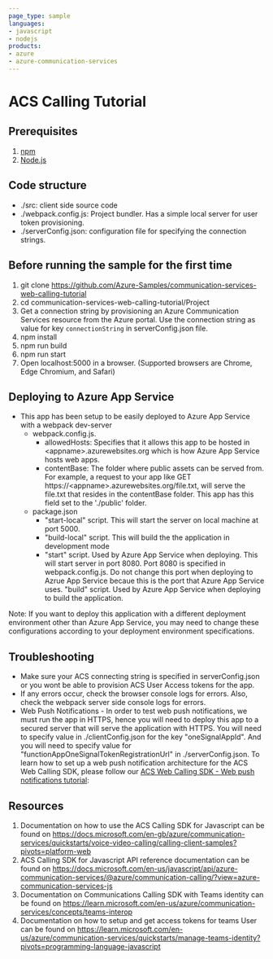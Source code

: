 ```yaml
---
page_type: sample
languages:
- javascript
- nodejs
products:
- azure
- azure-communication-services
---
```


# ACS Calling Tutorial

## Prerequisites

1. [npm](https://www.npmjs.com/get-npm)
2. [Node.js](https://nodejs.org/en/download/)

## Code structure
* ./src: client side source code
* ./webpack.config.js: Project bundler. Has a simple local server for user token provisioning.
* ./serverConfig.json: configuration file for specifying the connection strings.

## Before running the sample for the first time
1. git clone https://github.com/Azure-Samples/communication-services-web-calling-tutorial
2. cd communication-services-web-calling-tutorial/Project
3. Get a connection string by provisioning an Azure Communication Services resource from the Azure portal. Use the connection string as value for key `connectionString` in serverConfig.json file.
4. npm install
5. npm run build
6. npm run start
7. Open localhost:5000 in a browser. (Supported browsers are Chrome, Edge Chromium, and Safari)

## Deploying to Azure App Service
- This app has been setup to be easily deployed to Azure App Service with a webpack dev-server
   - webpack.config.js.
      - allowedHosts: Specifies that it allows this app to be hosted in \<appname\>.azurewebsites.org which is how Azure App Service hosts web apps.
      - contentBase: The folder where public assets can be served from. For example, a request to your app like GET https://\<appname\>.azurewebsites.org/file.txt, will serve the file.txt that resides in the contentBase folder. This app has this field set to the './public' folder.
   - package.json
      - "start-local" script. This will start the server on local machine at port 5000.
      - "build-local" script. This will build the the application in development mode
      - "start" script. Used by Azure App Service when deploying. This will start server in port 8080. Port 8080 is specified in webpack.config.js. Do not change this port when deploying to Azrue App Service becaue this is the port that Azure App Service uses. 
    "build" script. Used by Azure App Service when deploying to build the application.

Note: If you want to deploy this application with a different deployment environment other than Azure App Service, you may need to change these configurations according to your deployment environment specifications.

## Troubleshooting
   - Make sure your ACS connecting string is specified in serverConfig.json or you wont be able to provision ACS User Access tokens for the app.
   - If any errors occur, check the browser console logs for errors. Also, check the webpack server side console logs for errors.
   - Web Push Notifications - In order to test web push notifications, we must run the app in HTTPS, hence you will need to deploy this app to a secured server that will serve the application with HTTPS. You will need to specify value in ./clientConfig.json for the key "oneSignalAppId". And you will need to specify value for "functionAppOneSignalTokenRegistrationUrl" in ./serverConfig.json. To learn how to set up a web push notification architecture for the ACS Web Calling SDK, please follow our [ACS Web Calling SDK - Web push notifications tutorial](https://github.com/Azure-Samples/communication-services-javascript-quickstarts/tree/main/calling-web-push-notifications):
## Resources

1. Documentation on how to use the ACS Calling SDK for Javascript can be found on https://docs.microsoft.com/en-gb/azure/communication-services/quickstarts/voice-video-calling/calling-client-samples?pivots=platform-web
2. ACS Calling SDK for Javascript API reference documentation can be found on https://docs.microsoft.com/en-us/javascript/api/azure-communication-services/@azure/communication-calling/?view=azure-communication-services-js
3. Documentation on Communications Calling SDK with Teams identity can be found on https://learn.microsoft.com/en-us/azure/communication-services/concepts/teams-interop
4. Documentation on how to setup and get access tokens for teams User can be found on https://learn.microsoft.com/en-us/azure/communication-services/quickstarts/manage-teams-identity?pivots=programming-language-javascript